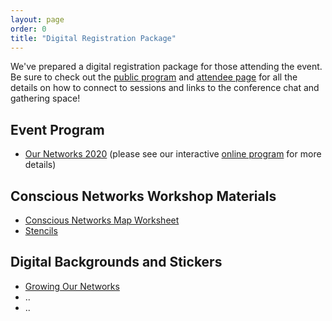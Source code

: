 ```yaml
---
layout: page
order: 0
title: "Digital Registration Package"
---
```


We've prepared a digital registration package for those attending the event. Be sure to check out the [public program]() and [attendee page]() for all the details on how to connect to sessions and links to the conference chat and gathering space!

## Event Program 

- [Our Networks 2020](/registration-package/2020-mailout-program.pdf) (please see our interactive [online program](/program/) for more details)

## Conscious Networks Workshop Materials 

- [Conscious Networks Map Worksheet](/registration-package/conscious-network-map.pdf)
- [Stencils](/registration-package/conscious-aux-stencils.pdf)

## Digital Backgrounds and Stickers 

- [Growing Our Networks]()
- ..
- .. 
